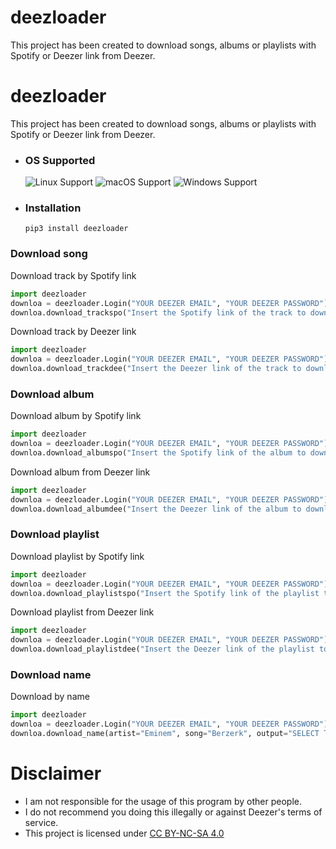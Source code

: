 # deezloader
This project has been created to download songs, albums or playlists with Spotify or Deezer link from Deezer.
# deezloader
This project has been created to download songs, albums or playlists with Spotify or Deezer link from Deezer.
* ### OS Supported ###
    ![Linux Support](https://img.shields.io/badge/Linux-Support-brightgreen.svg)
    ![macOS Support](https://img.shields.io/badge/macOS-Support-brightgreen.svg)
    ![Windows Support](https://img.shields.io/badge/Windows-Support-brightgreen.svg)
* ### Installation ###
      pip3 install deezloader
### Download song
Download track by Spotify link
```python
import deezloader
downloa = deezloader.Login("YOUR DEEZER EMAIL", "YOUR DEEZER PASSWORD")
downloa.download_trackspo("Insert the Spotify link of the track to download", output="SELECT THE PATH WHERE SAVE YOUR SONGS", check=True) #Or check=False for not check if song already exist
```
Download track by Deezer link
```python
import deezloader
downloa = deezloader.Login("YOUR DEEZER EMAIL", "YOUR DEEZER PASSWORD")
downloa.download_trackdee("Insert the Deezer link of the track to download", output="SELECT THE PATH WHERE SAVE YOUR SONGS", check=True) #Or check=False for not check if song already exist
```
### Download album
Download album by Spotify link
```python
import deezloader
downloa = deezloader.Login("YOUR DEEZER EMAIL", "YOUR DEEZER PASSWORD")
downloa.download_albumspo("Insert the Spotify link of the album to download", output="SELECT THE PATH WHERE SAVE YOUR SONGS", check=True) #Or check=False for not check if song already exist
```
Download album from Deezer link
```python
import deezloader
downloa = deezloader.Login("YOUR DEEZER EMAIL", "YOUR DEEZER PASSWORD")
downloa.download_albumdee("Insert the Deezer link of the album to download", output="SELECT THE PATH WHERE SAVE YOUR SONGS", check=True) #Or check=False for not check if song already exist
```
### Download playlist
Download playlist by Spotify link
```python
import deezloader
downloa = deezloader.Login("YOUR DEEZER EMAIL", "YOUR DEEZER PASSWORD")
downloa.download_playlistspo("Insert the Spotify link of the playlist to download", output="SELECT THE PATH WHERE SAVE YOUR SONGS", check=True) #Or check=False for not check if song already exist
```
Download playlist from Deezer link
```python
import deezloader
downloa = deezloader.Login("YOUR DEEZER EMAIL", "YOUR DEEZER PASSWORD")
downloa.download_playlistdee("Insert the Deezer link of the playlist to download", output="SELECT THE PATH WHERE SAVE YOUR SONGS", check=True) #Or check=False for not check if song already exist
```
### Download name
Download by name
```python
import deezloader
downloa = deezloader.Login("YOUR DEEZER EMAIL", "YOUR DEEZER PASSWORD")
downloa.download_name(artist="Eminem", song="Berzerk", output="SELECT THE PATH WHERE SAVE YOUR SONGS", check=True) #Or check=False for not check if song already exist
```
# Disclaimer
- I am not responsible for the usage of this program by other people.
- I do not recommend you doing this illegally or against Deezer's terms of service.
- This project is licensed under [CC BY-NC-SA 4.0](https://creativecommons.org/licenses/by-nc-sa/4.0/)
